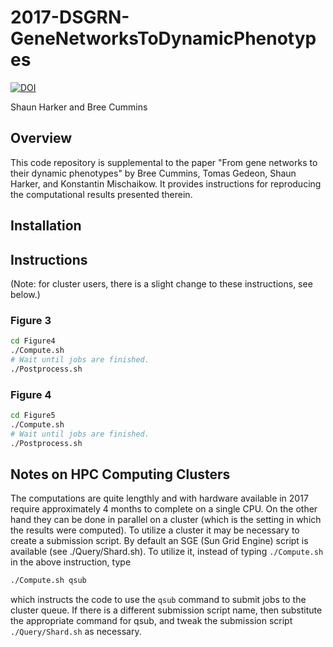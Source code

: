 # 2017-DSGRN-GeneNetworksToDynamicPhenotypes

[![DOI](https://zenodo.org/badge/80869262.svg)](https://zenodo.org/badge/latestdoi/80869262)

Shaun Harker and Bree Cummins

## Overview 

This code repository is supplemental to the paper "From gene networks to their dynamic phenotypes" by Bree Cummins, Tomas Gedeon, Shaun Harker, and Konstantin Mischaikow. It provides instructions for reproducing the computational results presented therein.

## Installation


## Instructions

(Note: for cluster users, there is a slight change to these instructions, see below.)

### Figure 3

```bash
cd Figure4
./Compute.sh
# Wait until jobs are finished.
./Postprocess.sh
```

### Figure 4

```bash
cd Figure5
./Compute.sh
# Wait until jobs are finished.
./Postprocess.sh
```

## Notes on HPC Computing Clusters

The computations are quite lengthly and with hardware available in 2017 require approximately 4 months to complete on a single CPU. On the other hand they can be done in parallel on a cluster (which is the setting in which the results were computed). To utilize a cluster it may be necessary to create a submission script. By default an SGE (Sun Grid Engine) script is available (see ./Query/Shard.sh). To utilize it, instead of typing `./Compute.sh` in the above instruction, type

```bash
./Compute.sh qsub
```

which instructs the code to use the `qsub` command to submit jobs to the cluster queue. If there is a different submission script name, then substitute the appropriate command for qsub, and tweak the submission script `./Query/Shard.sh` as necessary.


